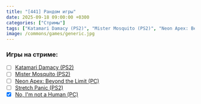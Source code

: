 ```yaml
---
title: "[441] Рандом игры"
date: 2025-09-18 09:00:00 +0300
categories: ["Стримы"]
tags: ["Katamari Damacy (PS2)", "Mister Mosquito (PS2)", "Neon Apex: Beyond the Limit (PC)", "Stretch Panic (PS2)", "No, I'm not a Human (PC)", "Игра пройдена"]
image: /commons/games/generic.jpg
---
```


### Игры на стриме:
+ [ ] [Katamari Damacy (PS2)](/tags/katamari-damacy-ps2)
+ [ ] [Mister Mosquito (PS2)](/tags/mister-mosquito-ps2)
+ [ ] [Neon Apex: Beyond the Limit (PC)](/tags/neon-apex-beyond-the-limit-pc)
+ [ ] [Stretch Panic (PS2)](/tags/stretch-panic-ps2)
+ [x] [No, I'm not a Human (PC)](/tags/no-i-m-not-a-human-pc)
